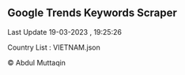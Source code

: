 

## Google Trends Keywords Scraper 
 
Last Update 19-03-2023 , 19:25:26

Country List :
VIETNAM.json



© Abdul Muttaqin 
